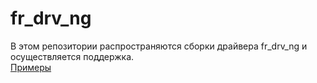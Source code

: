# fr_drv_ng
В этом репозитории распространяются сборки драйвера fr_drv_ng и осуществляется поддержка.  
[Примеры](https://github.com/shtrih-m/fr_drv_ng_examples)
